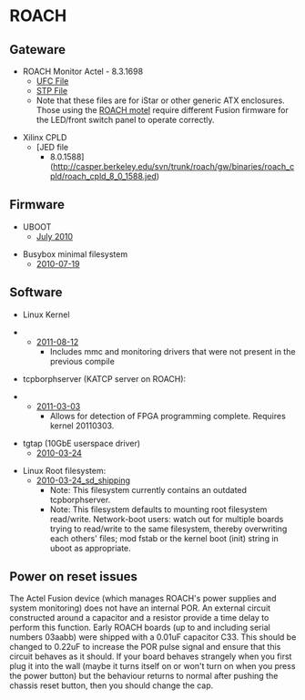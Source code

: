 # ROACH

## Gateware

  - ROACH Monitor Actel - 8.3.1698
      - [UFC
        File](http://casper.berkeley.edu/svn/trunk/roach/gw/binaries/roach_monitor/roach_monitor_8_3_1698.ufc)
      - [STP
        File](http://casper.berkeley.edu/svn/trunk/roach/gw/binaries/roach_monitor/roach_monitor_8_3_1698.stp)
      - Note that these files are for iStar or other generic ATX
        enclosures. Those using the [ROACH
        motel](https://casper.berkeley.edu/wiki/ROACH_Motel) require
        different Fusion firmware for the LED/front switch panel to
        operate correctly.

<!-- end list -->

  - Xilinx CPLD
      - [JED file
        - 8.0.1588](http://casper.berkeley.edu/svn/trunk/roach/gw/binaries/roach_cpld/roach_cpld_8_0_1588.jed)

## Firmware

  - UBOOT
      - [July 2010](http://casper.berkeley.edu/svn/trunk/roach/sw/binaries/uboot/uboot-2010-07-15-r3231-dram)

<!-- end list -->

  - Busybox minimal
        filesystem
      - [2010-07-19](http://casper.berkeley.edu/svn/trunk/roach/sw/binaries/filesystem/mini-root-2010-07-19-size.gz)

## Software

  - Linux
        Kernel

<!-- end list -->

  -   - [2011-08-12](https://casper.berkeley.edu/svn/trunk/roach/sw/binaries/linux/uImage-20110812-mmcomitfix)
          - Includes mmc and monitoring drivers that were not present in
            the previous compile

<!-- end list -->

  - tcpborphserver (KATCP server on
        ROACH):

<!-- end list -->

  -   - [2011-03-03](http://casper.berkeley.edu/svn/trunk/roach/sw/binaries/tcpborphserver/tcpborphserver2-2011-03-03-r3398-fallback)
          - Allows for detection of FPGA programming complete. Requires
            kernel 20110303.

<!-- end list -->

  - tgtap (10GbE userspace
        driver)
      - [2010-03-24](http://casper.berkeley.edu/svn/trunk/roach/sw/binaries/tgtap/tgtap_2010-03-24)

<!-- end list -->

  - Linux Root
        filesystem:
      - [2010-03-24\_sd\_shipping](http://casper.berkeley.edu/svn/trunk/roach/sw/binaries/filesystem/filesystem_etch_2010-03-24_sd_shipping.tar.gz)
          - Note: This filesystem currently contains an outdated
            tcpborphserver.
          - Note: This filesystem defaults to mounting root filesystem
            read/write. Network-boot users: watch out for multiple
            boards trying to read/write to the same filesystem, thereby
            overwriting each others' files; mod fstab or the kernel boot
            (init) string in uboot as appropriate.

## Power on reset issues

The Actel Fusion device (which manages ROACH's power supplies and system
monitoring) does not have an internal POR. An external circuit
constructed around a capacitor and a resistor provide a time delay to
perform this function. Early ROACH boards (up to and including serial
numbers 03aabb) were shipped with a 0.01uF capacitor C33. This should be
changed to 0.22uF to increase the POR pulse signal and ensure that this
circuit behaves as it should. If your board behaves strangely when you
first plug it into the wall (maybe it turns itself on or won't turn on
when you press the power button) but the behaviour returns to normal
after pushing the chassis reset button, then you should change the cap.
